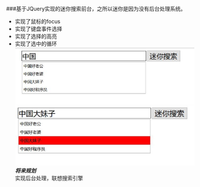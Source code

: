 ###基于JQuery实现的迷你搜索前台，之所以迷你是因为没有后台处理系统。<br>
* 实现了鼠标的focus<br>
* 实现了键盘事件选择<br>
* 实现了选择的高亮<br>
* 实现了选中的循环<br>
![search](https://github.com/iyun/imageSource/blob/master/src/nyun/image/jquery/jQueryminiserach.jpg)
![mou](https://github.com/iyun/imageSource/blob/master/src/nyun/image/jquery/jQueryminisearch2.jpg)
***将来规划<br>***
实现后台处理，联想搜索引擎<br>

